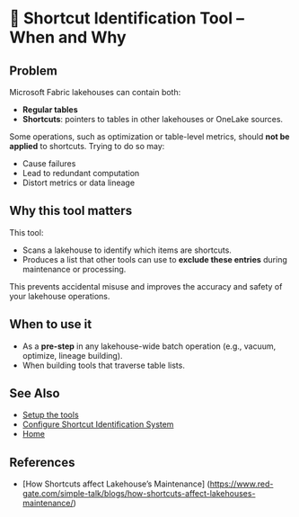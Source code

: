 # 🧭 Shortcut Identification Tool – When and Why

## Problem

Microsoft Fabric lakehouses can contain both:
- **Regular tables**
- **Shortcuts**: pointers to tables in other lakehouses or OneLake sources.

Some operations, such as optimization or table-level metrics, should **not be applied** to shortcuts. Trying to do so may:
- Cause failures
- Lead to redundant computation
- Distort metrics or data lineage

## Why this tool matters

This tool:
- Scans a lakehouse to identify which items are shortcuts.
- Produces a list that other tools can use to **exclude these entries** during maintenance or processing.

This prevents accidental misuse and improves the accuracy and safety of your lakehouse operations.

## When to use it

- As a **pre-step** in any lakehouse-wide batch operation (e.g., vacuum, optimize, lineage building).
- When building tools that traverse table lists.

## See Also

- [Setup the tools](https://github.com/Onyx-Data/FabOps-Toolkit/blob/main/docs/Setup.md)
- [Configure Shortcut Identification System](https://github.com/Onyx-Data/FabOps-Toolkit/blob/main/docs/How-to-Set-Up-Tool-docs/Shortcut-Identification-System.md)
- [Home](https://github.com/Onyx-Data/FabOps-Toolkit/blob/main/README.md)

## References

- [How Shortcuts affect Lakehouse’s Maintenance] (https://www.red-gate.com/simple-talk/blogs/how-shortcuts-affect-lakehouses-maintenance/)
